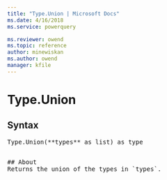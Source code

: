 ```yaml
---
title: "Type.Union | Microsoft Docs"
ms.date: 4/16/2018
ms.service: powerquery

ms.reviewer: owend
ms.topic: reference
author: minewiskan
ms.author: owend
manager: kfile
---
```

# Type.Union

## Syntax

<pre>
Type.Union(**types** as list) as type
</pre>

<pre>

## About
Returns the union of the types in `types`.

